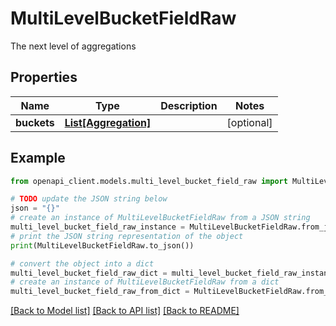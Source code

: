 # MultiLevelBucketFieldRaw

The next level of aggregations

## Properties

Name | Type | Description | Notes
------------ | ------------- | ------------- | -------------
**buckets** | [**List[Aggregation]**](Aggregation.md) |  | [optional] 

## Example

```python
from openapi_client.models.multi_level_bucket_field_raw import MultiLevelBucketFieldRaw

# TODO update the JSON string below
json = "{}"
# create an instance of MultiLevelBucketFieldRaw from a JSON string
multi_level_bucket_field_raw_instance = MultiLevelBucketFieldRaw.from_json(json)
# print the JSON string representation of the object
print(MultiLevelBucketFieldRaw.to_json())

# convert the object into a dict
multi_level_bucket_field_raw_dict = multi_level_bucket_field_raw_instance.to_dict()
# create an instance of MultiLevelBucketFieldRaw from a dict
multi_level_bucket_field_raw_from_dict = MultiLevelBucketFieldRaw.from_dict(multi_level_bucket_field_raw_dict)
```
[[Back to Model list]](../README.md#documentation-for-models) [[Back to API list]](../README.md#documentation-for-api-endpoints) [[Back to README]](../README.md)


